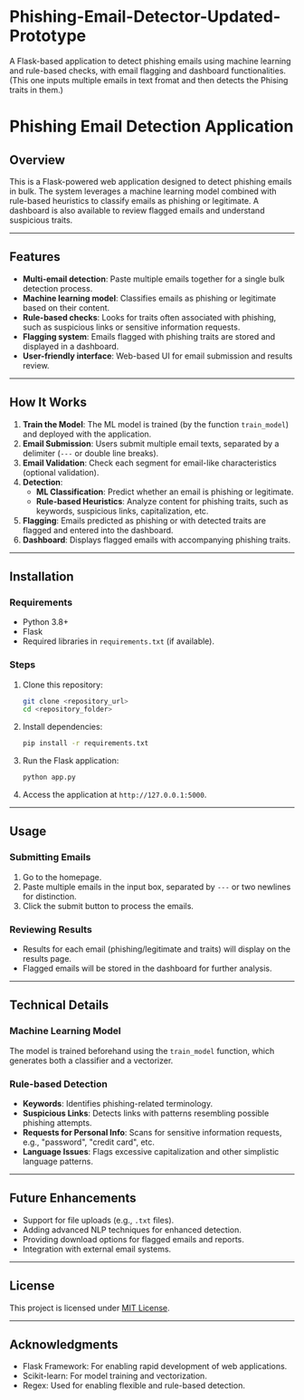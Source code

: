 # Phishing-Email-Detector-Updated-Prototype
A Flask-based application to detect phishing emails using machine learning and rule-based checks, with email flagging and dashboard functionalities.
(This one inputs multiple emails in text fromat and then detects the Phising traits in them.)

# Phishing Email Detection Application

## Overview
This is a Flask-powered web application designed to detect phishing emails in bulk. The system leverages a machine learning model combined with rule-based heuristics to classify emails as phishing or legitimate. A dashboard is also available to review flagged emails and understand suspicious traits.

---

## Features
- **Multi-email detection**: Paste multiple emails together for a single bulk detection process.
- **Machine learning model**: Classifies emails as phishing or legitimate based on their content.
- **Rule-based checks**: Looks for traits often associated with phishing, such as suspicious links or sensitive information requests.
- **Flagging system**: Emails flagged with phishing traits are stored and displayed in a dashboard.
- **User-friendly interface**: Web-based UI for email submission and results review.

---

## How It Works
1. **Train the Model**: The ML model is trained (by the function `train_model`) and deployed with the application.
2. **Email Submission**: Users submit multiple email texts, separated by a delimiter (`---` or double line breaks).
3. **Email Validation**: Check each segment for email-like characteristics (optional validation).
4. **Detection**:
   - **ML Classification**: Predict whether an email is phishing or legitimate.
   - **Rule-based Heuristics**: Analyze content for phishing traits, such as keywords, suspicious links, capitalization, etc.
5. **Flagging**: Emails predicted as phishing or with detected traits are flagged and entered into the dashboard.
6. **Dashboard**: Displays flagged emails with accompanying phishing traits.

---

## Installation

### Requirements
- Python 3.8+
- Flask
- Required libraries in `requirements.txt` (if available).

### Steps
1. Clone this repository:
   ```bash
   git clone <repository_url>
   cd <repository_folder>
   ```

2. Install dependencies:
   ```bash
   pip install -r requirements.txt
   ```

3. Run the Flask application:
   ```bash
   python app.py
   ```

4. Access the application at `http://127.0.0.1:5000`.

---

## Usage
### Submitting Emails
1. Go to the homepage.
2. Paste multiple emails in the input box, separated by `---` or two newlines for distinction.
3. Click the submit button to process the emails.

### Reviewing Results
- Results for each email (phishing/legitimate and traits) will display on the results page.
- Flagged emails will be stored in the dashboard for further analysis.

---

## Technical Details

### Machine Learning Model
The model is trained beforehand using the `train_model` function, which generates both a classifier and a vectorizer.

### Rule-based Detection
- **Keywords**: Identifies phishing-related terminology.
- **Suspicious Links**: Detects links with patterns resembling possible phishing attempts.
- **Requests for Personal Info**: Scans for sensitive information requests, e.g., "password", "credit card", etc.
- **Language Issues**: Flags excessive capitalization and other simplistic language patterns.

---

## Future Enhancements
- Support for file uploads (e.g., `.txt` files).
- Adding advanced NLP techniques for enhanced detection.
- Providing download options for flagged emails and reports.
- Integration with external email systems.

---

## License
This project is licensed under [MIT License](LICENSE).

---

## Acknowledgments
- Flask Framework: For enabling rapid development of web applications.
- Scikit-learn: For model training and vectorization.
- Regex: Used for enabling flexible and rule-based detection.
